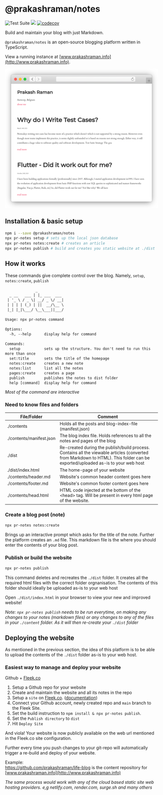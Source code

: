 # @prakashraman/notes

![Test Suite](https://github.com/prakashraman/notes/workflows/Test%20Suite/badge.svg?branch=main)
![](https://img.shields.io/github/package-json/v/prakashraman/notes)
[![codecov](https://codecov.io/gh/prakashraman/notes/branch/main/graph/badge.svg?token=B7C8VS9P25)](https://codecov.io/gh/prakashraman/notes)

Build and maintain your blog with just Markdown.

`@prakashraman/notes` is an open-source blogging platform written in TypeScript.

View a running instance at [www.prakashraman.info](http://www.prakashraman.info).

![Screenshot](./screenshots/screenshot-desktop.png)

## Installation & basic setup

```sh
npm i --save @prakashraman/notes
npx pr-notes setup # sets up the local json database
npx pr-notes notes:create # creates an article
npx pr-notes publish # build and creates you static website at ./dist
```

## How it works

These commands give complete control over the blog. Namely, `setup`, `notes:create`, `publish`

```
              _
  _ __   ___ | |_ ___  ___
 | '_ \ / _ \| __/ _ \/ __|
 | | | | (_) | ||  __/\__ \
 |_| |_|\___/ \__\___||___/

Usage: npx pr-notes command

Options:
  -h, --help      display help for command

Commands:
  setup           sets up the structure. You don't need to run this more than once
  set:title       sets the title of the homepage
  notes:create    creates a new note
  notes:list      list all the notes
  pages:create    creates a page
  publish         publishes the notes to dist folder
  help [command]  display help for command
```

_Most of the command are interactive_

### Need to know files and folders

| File/Folder              | Comment                                                                                                                                                                        |
| ------------------------ | ------------------------------------------------------------------------------------------------------------------------------------------------------------------------------ |
| ./contents               | Holds all the posts and blog-index-file (manifest.json)                                                                                                                        |
| ./contents/manifest.json | The blog index file. Holds references to all the notes and pages of the blog                                                                                                   |
| ./dist                   | Re-created during the publish/build process. Contains all the viewable articles (converted from Markdown to HTML). This folder can be exported/uploaded as-is to your web host |
| ./dist/index.html        | The home-page of your website                                                                                                                                                  |
| ./contents/header.md     | Website's common header content goes here                                                                                                                                      |
| ./contents/footer.md     | Website's common footer content goes here                                                                                                                                      |
| ./contents/head.html     | HTML code injected at the bottom of the \<head\> tag. Will be present in every html page of the website.                                                                       |

### Create a blog post (note)

```sh
npx pr-notes notes:create
```

Brings up an interactive prompt which asks for the title of the note. Further the platform creates an `.md` file. This markdown file is the where you should enter the contents of your blog post.

### Publish or build the website

```sh
npx pr-notes publish
```

This command deletes and recreates the `./dist` folder. It creates all the required html files with the correct folder orgnanisation. The contents of this folder should ideally be uploaded as-is to your web host

Open `./dist/index.html` in your browser to view your new and improved website!

_Note: `npx pr-notes publish` needs to be run everytime, on making any changes to your notes (markdown files) or any changes to any of the files in your `./content` folder. As it will then re-create your `./dist` folder_

## Deploying the website

As mentioned in the previous section, the idea of this platform is to be able to upload the contents of the `./dist` folder as-is to your web host.

### Easiest way to manage and deploy your website

Github + [Fleek.co](https://fleek.co/)

1. Setup a Github repo for your website
1. Create and maintain the website and all its notes in the repo
1. Setup a `site` on [Fleek.co](http://fleek.co). ([documentation](https://docs.fleek.co/hosting/site-deployment/))
1. Connect your Github account, newly created repo and `main` branch to the Fleek Site.
1. Set the build instruction to `npm install & npx pr-notes publish`.
1. Set the `Publish directory` to `dist`
1. Hit `Deploy Site`

And viola! Your website is now publicly available on the web url mentioned in the Fleek.co site configuration.

Further every time you push changes to your git-repo will automatically trigger a re-build and deploy of your website.

Example:<br>
https://github.com/prakashraman/life-blog is the content repository for [www.prakashraman.info](http://www.prakashraman.info)

_The same process would work with any of the cloud based static site web hosting providers. e,g netlify.com, render.com, surge.sh and many others_
